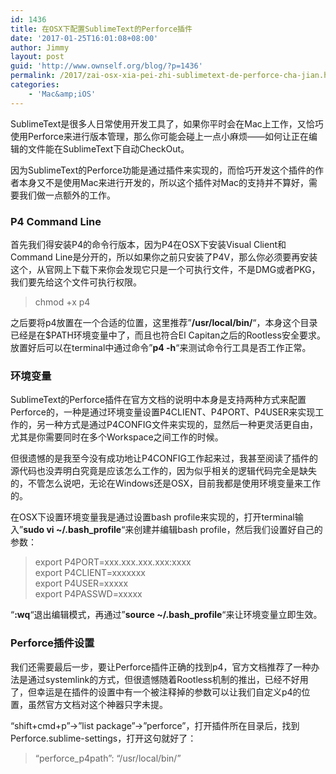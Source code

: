 ```yaml
---
id: 1436
title: 在OSX下配置SublimeText的Perforce插件
date: '2017-01-25T16:01:08+08:00'
author: Jimmy
layout: post
guid: 'http://www.ownself.org/blog/?p=1436'
permalink: /2017/zai-osx-xia-pei-zhi-sublimetext-de-perforce-cha-jian.html
categories:
    - 'Mac&amp;iOS'
---
```


SublimeText是很多人日常使用开发工具了，如果你平时会在Mac上工作，又恰巧使用Perforce来进行版本管理，那么你可能会碰上一点小麻烦——如何让正在编辑的文件能在SublimeText下自动CheckOut。

因为SublimeText的Perforce功能是通过插件来实现的，而恰巧开发这个插件的作者本身又不是使用Mac来进行开发的，所以这个插件对Mac的支持并不算好，需要我们做一点额外的工作。

### P4 Command Line

首先我们得安装P4的命令行版本，因为P4在OSX下安装Visual Client和Command Line是分开的，所以如果你之前只安装了P4V，那么你必须要再安装这个，从官网上下载下来你会发现它只是一个可执行文件，不是DMG或者PKG，我们要先给这个文件可执行权限。

> chmod +x p4

之后要将p4放置在一个合适的位置，这里推荐”**/usr/local/bin/**“，本身这个目录已经是在$PATH环境变量中了，而且也符合El Capitan之后的Rootless安全要求。放置好后可以在terminal中通过命令”**p4 -h**“来测试命令行工具是否工作正常。

### 环境变量

SublimeText的Perforce插件在官方文档的说明中本身是支持两种方式来配置Perforce的，一种是通过环境变量设置P4CLIENT、P4PORT、P4USER来实现工作的，另一种方式是通过P4CONFIG文件来实现的，显然后一种更灵活更自由，尤其是你需要同时在多个Workspace之间工作的时候。

但很遗憾的是我至今没有成功地让P4CONFIG工作起来过，我甚至阅读了插件的源代码也没弄明白究竟是应该怎么工作的，因为似乎相关的逻辑代码完全是缺失的，不管怎么说吧，无论在Windows还是OSX，目前我都是使用环境变量来工作的。

在OSX下设置环境变量我是通过设置bash profile来实现的，打开terminal输入”**sudo vi ~/.bash\_profile**“来创建并编辑bash profile，然后我们设置好自己的参数：

> export P4PORT=xxx.xxx.xxx.xxx:xxxx  
> export P4CLIENT=xxxxxxx  
> export P4USER=xxxxx  
> export P4PASSWD=xxxxx

“**:wq**“退出编辑模式，再通过”**source ~/.bash\_profile**“来让环境变量立即生效。

### Perforce插件设置

我们还需要最后一步，要让Perforce插件正确的找到p4，官方文档推荐了一种办法是通过systemlink的方式，但很遗憾随着Rootless机制的推出，已经不好用了，但幸运是在插件的设置中有一个被注释掉的参数可以让我们自定义p4的位置，虽然官方文档对这个神器只字未提。

“shift+cmd+p”-&gt;”list package”-&gt;”perforce”，打开插件所在目录后，找到Perforce.sublime-settings，打开这句就好了：

> “perforce\_p4path”: “/usr/local/bin/”